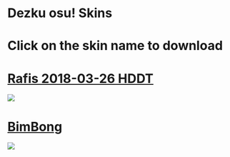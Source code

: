 # Dezku osu! Skins 

# Click on the skin name to download

# [Rafis 2018-03-26 HDDT](https://drive.google.com/file/d/1UOW7NN7TWV8CxHpp_KKrKVHyq3WDJ0HN/view)
![](https://osu.ppy.sh/ss/16631214/184d)

# [BimBong](https://drive.google.com/file/d/1GPhRhum_vVeTjm9sMAK7ukH4bDcqxmw1/view)
![](https://osu.ppy.sh/ss/16631641/9ac7)
